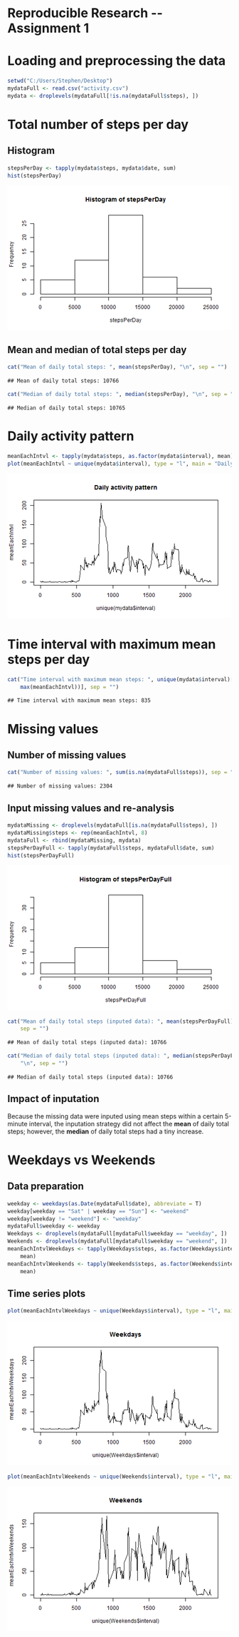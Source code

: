Reproducible Research -- Assignment 1
========================================================

# Loading and preprocessing the data


```r
setwd("C:/Users/Stephen/Desktop")
mydataFull <- read.csv("activity.csv")
mydata <- droplevels(mydataFull[!is.na(mydataFull$steps), ])
```


# Total number of steps per day

## Histogram


```r
stepsPerDay <- tapply(mydata$steps, mydata$date, sum)
hist(stepsPerDay)
```

![plot of chunk unnamed-chunk-2](figure/unnamed-chunk-2.png) 


## Mean and median of total steps per day


```r
cat("Mean of daily total steps: ", mean(stepsPerDay), "\n", sep = "")
```

```
## Mean of daily total steps: 10766
```

```r
cat("Median of daily total steps: ", median(stepsPerDay), "\n", sep = "")
```

```
## Median of daily total steps: 10765
```


# Daily activity pattern


```r
meanEachIntvl <- tapply(mydata$steps, as.factor(mydata$interval), mean)
plot(meanEachIntvl ~ unique(mydata$interval), type = "l", main = "Daily activity pattern")
```

![plot of chunk unnamed-chunk-4](figure/unnamed-chunk-4.png) 


# Time interval with maximum mean steps per day


```r
cat("Time interval with maximum mean steps: ", unique(mydata$interval)[which(meanEachIntvl == 
    max(meanEachIntvl))], sep = "")
```

```
## Time interval with maximum mean steps: 835
```


# Missing values

## Number of missing values


```r
cat("Number of missing values: ", sum(is.na(mydataFull$steps)), sep = "")
```

```
## Number of missing values: 2304
```


## Input missing values and re-analysis


```r
mydataMissing <- droplevels(mydataFull[is.na(mydataFull$steps), ])
mydataMissing$steps <- rep(meanEachIntvl, 8)
mydataFull <- rbind(mydataMissing, mydata)
stepsPerDayFull <- tapply(mydataFull$steps, mydataFull$date, sum)
hist(stepsPerDayFull)
```

![plot of chunk unnamed-chunk-7](figure/unnamed-chunk-7.png) 

```r
cat("Mean of daily total steps (inputed data): ", mean(stepsPerDayFull), "\n", 
    sep = "")
```

```
## Mean of daily total steps (inputed data): 10766
```

```r
cat("Median of daily total steps (inputed data): ", median(stepsPerDayFull), 
    "\n", sep = "")
```

```
## Median of daily total steps (inputed data): 10766
```


## Impact of inputation

Because the missing data were inputed using mean steps within a certain 5-minute interval, the inputation strategy did not affect the **mean** of daily total steps; however, the **median** of daily total steps had a tiny increase.

# Weekdays vs Weekends

## Data preparation


```r
weekday <- weekdays(as.Date(mydataFull$date), abbreviate = T)
weekday[weekday == "Sat" | weekday == "Sun"] <- "weekend"
weekday[weekday != "weekend"] <- "weekday"
mydataFull$weekday <- weekday
Weekdays <- droplevels(mydataFull[mydataFull$weekday == "weekday", ])
Weekends <- droplevels(mydataFull[mydataFull$weekday == "weekend", ])
meanEachIntvlWeekdays <- tapply(Weekdays$steps, as.factor(Weekdays$interval), 
    mean)
meanEachIntvlWeekends <- tapply(Weekends$steps, as.factor(Weekends$interval), 
    mean)
```


## Time series plots


```r
plot(meanEachIntvlWeekdays ~ unique(Weekdays$interval), type = "l", main = "Weekdays")
```

![plot of chunk unnamed-chunk-9](figure/unnamed-chunk-91.png) 

```r
plot(meanEachIntvlWeekends ~ unique(Weekends$interval), type = "l", main = "Weekends")
```

![plot of chunk unnamed-chunk-9](figure/unnamed-chunk-92.png) 

